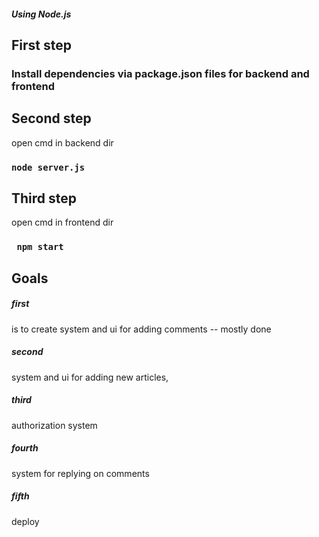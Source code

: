 ##### Using Node.js
## First step
### Install dependencies via package.json files for backend and frontend 

## Second step
open cmd in backend dir
### `node server.js`

## Third step
open cmd in frontend dir
### ` npm start`

## Goals
##### first
 is to create system and ui for adding comments -- mostly done
  
##### second 
system and ui for adding new articles, 
##### third 
authorization system
##### fourth
system for replying on comments
##### fifth 
deploy